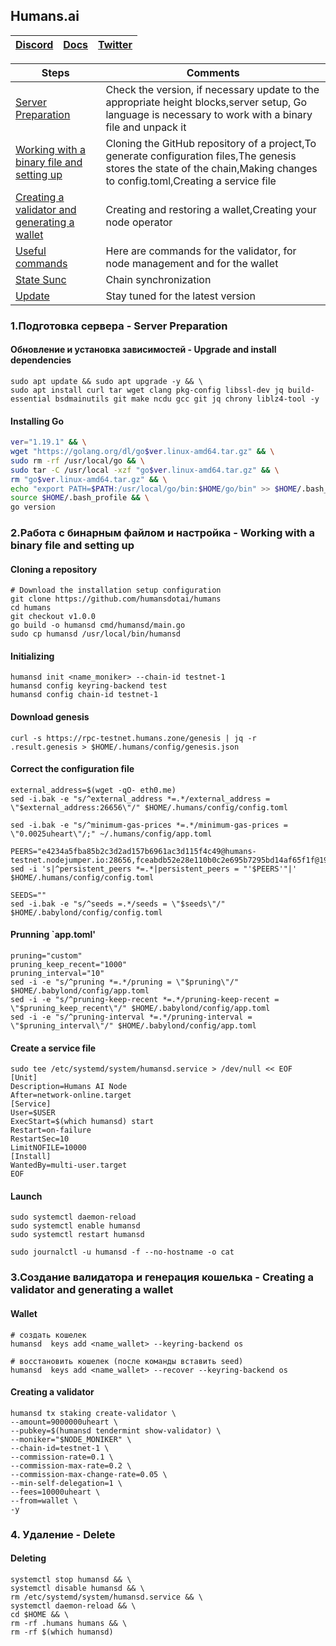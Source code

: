 ## Humans.ai

[Discord](https://discord.gg/humansdotai) | [Docs](https://docs.humans.zone/) | [Twitter](https://twitter.com/humansdotai)
--- | --- | ---

Steps | Comments
--- | --- |
[Server Preparation](https://github.com/DanilJPG/nodes_testnets/blob/main/Humans/Readme.md#:~:text=1.%D0%9F%D0%BE%D0%B4%D0%B3%D0%BE%D1%82%D0%BE%D0%B2%D0%BA%D0%B0%20%D1%81%D0%B5%D1%80%D0%B2%D0%B5%D1%80%D0%B0%20%2D%20Server%20Preparation) | Check the version, if necessary update to the appropriate height blocks,server setup, Go language is necessary to work with a binary file and unpack it
[Working with a binary file and setting up](https://github.com/DanilJPG/nodes_testnets/blob/main/Humans/Readme.md#:~:text=2.%D0%A0%D0%B0%D0%B1%D0%BE%D1%82%D0%B0%20%D1%81%20%D0%B1%D0%B8%D0%BD%D0%B0%D1%80%D0%BD%D1%8B%D0%BC%20%D1%84%D0%B0%D0%B9%D0%BB%D0%BE%D0%BC%20%D0%B8%20%D0%BD%D0%B0%D1%81%D1%82%D1%80%D0%BE%D0%B9%D0%BA%D0%B0%20%2D%20Working%20with%20a%20binary%20file%20and%20setting%20up) | Cloning the GitHub repository of a project,To generate configuration files,The genesis stores the state of the chain,Making changes to config.toml,Creating a service file
[Creating a validator and generating a wallet](https://github.com/DanilJPG/nodes_testnets/blob/main/Humans/Readme.md#:~:text=3.%D0%A1%D0%BE%D0%B7%D0%B4%D0%B0%D0%BD%D0%B8%D0%B5%20%D0%B2%D0%B0%D0%BB%D0%B8%D0%B4%D0%B0%D1%82%D0%BE%D1%80%D0%B0%20%D0%B8%20%D0%B3%D0%B5%D0%BD%D0%B5%D1%80%D0%B0%D1%86%D0%B8%D1%8F%20%D0%BA%D0%BE%D1%88%D0%B5%D0%BB%D1%8C%D0%BA%D0%B0%20%2D%20Creating%20a%20validator%20and%20generating%20a%20wallet) | Creating and restoring a wallet,Creating your node operator
[Useful commands](https://github.com/DanilJPG/nodes_testnets/blob/main/Humans/Useful%20commands.md) | Here are commands for the validator, for node management and for the wallet
[State Sunc]() | Chain synchronization
[Update]() | Stay tuned for the latest version

### 1.Подготовка сервера - Server Preparation 
#### Обновление и установка зависимостей - Upgrade and install dependencies
```Shell
sudo apt update && sudo apt upgrade -y && \
sudo apt install curl tar wget clang pkg-config libssl-dev jq build-essential bsdmainutils git make ncdu gcc git jq chrony liblz4-tool -y
```
#### Installing Go
```Bash
ver="1.19.1" && \
wget "https://golang.org/dl/go$ver.linux-amd64.tar.gz" && \
sudo rm -rf /usr/local/go && \
sudo tar -C /usr/local -xzf "go$ver.linux-amd64.tar.gz" && \
rm "go$ver.linux-amd64.tar.gz" && \
echo "export PATH=$PATH:/usr/local/go/bin:$HOME/go/bin" >> $HOME/.bash_profile && \
source $HOME/.bash_profile && \
go version
```

### 2.Работа с бинарным файлом и настройка - Working with a binary file and setting up
#### Cloning a repository 
```Shell
# Download the installation setup configuration
git clone https://github.com/humansdotai/humans
cd humans
git checkout v1.0.0
go build -o humansd cmd/humansd/main.go
sudo cp humansd /usr/local/bin/humansd
```

#### Initializing 
```Shell
humansd init <name_moniker> --chain-id testnet-1
humansd config keyring-backend test
humansd config chain-id testnet-1
```

#### Download genesis
```Shell
curl -s https://rpc-testnet.humans.zone/genesis | jq -r .result.genesis > $HOME/.humans/config/genesis.json
```

#### Correct the configuration file
```Shell
external_address=$(wget -qO- eth0.me)
sed -i.bak -e "s/^external_address *=.*/external_address = \"$external_address:26656\"/" $HOME/.humans/config/config.toml

sed -i.bak -e "s/^minimum-gas-prices *=.*/minimum-gas-prices = \"0.0025uheart\"/;" ~/.humans/config/app.toml

PEERS="e4234a5fba85b2c3d2ad157b6961ac3d115f4c49@humans-testnet.nodejumper.io:28656,fceabdb52e28e110b0c2e695b7295bd14af65f1f@195.201.59.194:26656,d5daa4f7089019fb845f18b0dd9ac9b47c3afe93@23.88.71.247:30656,d5e444638a236c6cf3e09167224f48b2f77a6611@185.198.27.109:2556,5c27e54b2b8a597cbbd1c43905d2c18a67637644@142.132.231.118:56656,dee3d7cbbb1ac884c008fefab23d53dc9d96b846@185.219.142.182:26656,e1fc3fd90808ff158102ef003ef7b6f056d7e27d@185.16.39.19:26656,198b1c1f136e5d24f33c218a027dd6394dab74ab@135.181.82.28:26656,636648f03fdda72d7caec67fcbf5e20a8a53d590@109.123.244.178:26656,01abf63cc2b799bb53d4d1a8c12f8713737e84ca@157.245.52.27:26656,17f4b40a52cb18293edc4f3c13e33efd09f446d4@65.109.53.60:26656,f88a461adb2db0ffdc9fed8d3caab08a4b327ce7@65.108.231.124:17656,327d518a106ac960f1d5ea78c228c244f0942562@82.65.197.168:26656,2f33b1312afcfffabae9f417bba0d29fe05f609d@65.108.78.101:26656,412888b64c840b879e34bd080dc233603bdd04b6@85.173.113.198:23656,049d4807acc00a42ed64a57b5f58c1c89d5be9db@65.109.88.180:15656,c2cf4e1d0da9ac1e8be5d5288d0bf8e8052b2d86@65.109.92.148:60856,4853c63022259d8c9f64c73353600249d905d227@212.90.121.121:13656,3f13ad6e8795479b051d147a5049bf4bd0a63817@65.109.87.88:22656,e0d59d2c5058552f536f4d21227f6d1050a16d57@65.109.106.91:22656,67826eb77eab91711f938132a9416dd1ec615b1b@65.109.88.254:39656,76c37181ddb27a9917a465d27be248891d85425d@162.248.224.186:26656,f9b186dffae34134d108e215b8d471c22f9f5b02@195.3.222.188:26656,dc4d6e5bc6a6a75f177d4d59ad584f9fbd3eb009@104.248.232.113:13656,d62cc03a547509ff40d7496c35471c3d640b9f61@34.68.218.99:26656,69822c67487d4907f162fdd6d42549e1df60c82d@65.21.224.248:26656,e8c875d2462e66ed5ee2671df4ba310cc9f8a4bf@95.214.55.62:60556,6aab8fbe8d8b8b61a17976f3b154282bec3a2d6c@176.9.22.117:12656,df698e4ff0e45324d67d312581574be8f3c1c4f1@144.76.27.79:46656,70adc2b27a27c69757d7399a21e1e80ee2703d94@65.109.84.215:60856,16e6bdd012b108e2a6ebe5fb26a31d0157238850@104.248.240.13:26656,f0a662bb16f6734f96c287d7012d8b004dc24c67@65.109.92.235:11026,96622dab2bebab9ff2ae2720feac5866215ad5b7@104.248.254.182:26656,28cee93eee4b0b800b362f8bba5a3edd25ff1030@195.201.83.166:48656,33f0ebee09c9420fbc56c61548eab66c5ebdbeb5@91.223.3.144:26756,c5d5a7b399867350c393f76988e2126012f2e064@75.119.133.212:26656,96fc064917274a80d43985a5c3440254dcae5dc9@65.108.134.208:36656,aec858a71cd3a57f7da8bcd5e80eca17d269af21@159.223.212.84:17656,739c605c870d8ef83a2e168fbaa77d6acfbe0de3@65.21.129.95:26656,184d6a0b185e263245810f6b8778aad49741c074@213.136.90.117:26656,c692c561c78549f4cfa8be220913189d5e35da30@164.90.221.176:26656,9d72348318e67750c9bb1e2a12c6a53fae7911eb@75.119.130.88:26656,a4f9fd8d76dd3fb4fc72b174be1e3bd6590a4d53@45.147.176.14:26656,54ca3e14e71fefb83ada327bcab7eed603907af3@65.109.165.99:26656,1e32e98f500f95ffde43236ec84153a051621130@15.235.80.84:26656,2685f8e77fec93c99a55f2adb13835a50124d04e@135.181.18.112:55686,958509db695a02e9cf514bb99793051bea11af45@65.109.88.251:11026,e42caa91e00da31258aa1b7b9a9e5d64062d6739@167.172.72.136:26656,f981952b0d46439b7bc1de9053865f72bcf662df@157.230.240.157:26656,f3d94eb33bad79e57af24743cea52cb3fbbbf45c@65.109.70.23:18456,7b0b40f045e66d83760859f42e8e95ce7ad93409@88.99.164.158:1166"
sed -i 's|^persistent_peers *=.*|persistent_peers = "'$PEERS'"|' $HOME/.humans/config/config.toml

SEEDS=""
sed -i.bak -e "s/^seeds =.*/seeds = \"$seeds\"/" $HOME/.babylond/config/config.toml
```
#### Prunning `app.toml'
```Shell
pruning="custom"
pruning_keep_recent="1000"
pruning_interval="10"
sed -i -e "s/^pruning *=.*/pruning = \"$pruning\"/" $HOME/.babylond/config/app.toml
sed -i -e "s/^pruning-keep-recent *=.*/pruning-keep-recent = \"$pruning_keep_recent\"/" $HOME/.babylond/config/app.toml
sed -i -e "s/^pruning-interval *=.*/pruning-interval = \"$pruning_interval\"/" $HOME/.babylond/config/app.toml
```

#### Create a service file
```Shell
sudo tee /etc/systemd/system/humansd.service > /dev/null << EOF
[Unit]
Description=Humans AI Node
After=network-online.target
[Service]
User=$USER
ExecStart=$(which humansd) start
Restart=on-failure
RestartSec=10
LimitNOFILE=10000
[Install]
WantedBy=multi-user.target
EOF
```

#### Launch
```Shell
sudo systemctl daemon-reload
sudo systemctl enable humansd
sudo systemctl restart humansd

sudo journalctl -u humansd -f --no-hostname -o cat
```


### 3.Создание валидатора и генерация кошелька - Creating a validator and generating a wallet
#### Wallet 
```Shell
# создать кошелек
humansd  keys add <name_wallet> --keyring-backend os

# восстановить кошелек (после команды вставить seed)
humansd  keys add <name_wallet> --recover --keyring-backend os
```

#### Creating a validator 
```Shell
humansd tx staking create-validator \
--amount=9000000uheart \
--pubkey=$(humansd tendermint show-validator) \
--moniker="$NODE_MONIKER" \
--chain-id=testnet-1 \
--commission-rate=0.1 \
--commission-max-rate=0.2 \
--commission-max-change-rate=0.05 \
--min-self-delegation=1 \
--fees=10000uheart \
--from=wallet \
-y
```

### 4. Удаление - Delete
#### Deleting
```Shell
systemctl stop humansd && \
systemctl disable humansd && \
rm /etc/systemd/system/humansd.service && \
systemctl daemon-reload && \
cd $HOME && \
rm -rf .humans humans && \
rm -rf $(which humansd)
